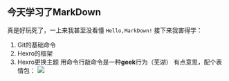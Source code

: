 ## 今天学习了MarkDown 
真是好玩死了，一上来我甚至没看懂 
`Hello,MarkDown!` 
接下来我害得学： 
1. Git的基础命令 
2. Hexro的框架 
3. Hexro更换主题 
用命令行敲命令是一种**geek**行为（芜湖） 
有点意思，配个表情包：
![](https://qgt-style.oss-cn-hangzhou.aliyuncs.com/newcoursep4/g1/g1-2-2/tenor.gif)
